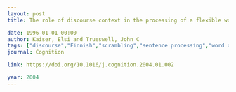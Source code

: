 ```yaml
---
layout: post
title: The role of discourse context in the processing of a flexible word-order language

date: 1996-01-01 00:00
author: Kaiser, Elsi and Trueswell, John C
tags: ["discourse","Finnish","scrambling","sentence processing","word order"]
journal: Cognition

link: https://doi.org/10.1016/j.cognition.2004.01.002

year: 2004
---
```



